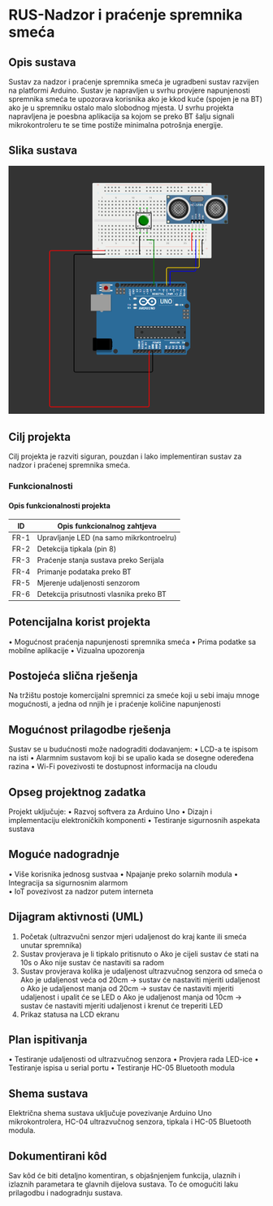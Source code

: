# RUS-Nadzor i praćenje spremnika smeća
## Opis sustava
Sustav za nadzor i praćenje spremnika smeća je ugradbeni sustav razvijen na platformi Arduino. Sustav je napravljen u svrhu provjere napunjenosti spremnika smeća te upozorava korisnika ako je kkod kuće (spojen je na BT) ako je u spremniku ostalo malo slobodnog mjesta. U svrhu projekta napravljena je poesbna aplikacija sa kojom se preko BT šalju signali mikrokontroleru te se time postiže minimalna potrošnja energije.

## Slika sustava
![slika_sustava](https://github.com/wnt11/RUS/blob/main/Nadzor_i_pra%C4%87enje_spremnika_sme%C4%87a/slika_sustava.png)

## Cilj projekta
Cilj projekta je razviti siguran, pouzdan i lako implementiran sustav za nadzor i praćenej spremnika smeća.
###  Funkcionalnosti

#### Opis funkcionalnosti projekta

| ID    | Opis funkcionalnog zahtjeva                |
|-------|--------------------------------------------|
| FR-1  | Upravljanje LED (na samo mikrkontroelru)   | 
| FR-2  | Detekcija  tipkala (pin 8)                 |
| FR-3  | Praćenje stanja sustava preko Serijala     |
| FR-4  | Primanje podataka preko BT                 |
| FR-5  | Mjerenje udaljenosti senzorom	             |
| FR-6  | Detekcija prisutnosti vlasnika preko BT    |

## Potencijalna korist projekta
•	Mogućnost praćenja napunjenosti spremnika smeća
•	Prima podatke sa mobilne aplikacije
•	Vizualna upozorenja

## Postojeća slična rješenja
Na tržištu postoje komercijalni spremnici za smeće koji u sebi imaju mnoge mogućnosti, a jedna od nnjih je i praćenje količine napunjenosti

## Mogućnost prilagodbe rješenja
Sustav se u budućnosti može nadograditi dodavanjem:
•	LCD-a te ispisom na isti
•	Alarmnim sustavom koji bi se upalio kada se dosegne odeređena razina
•	Wi-Fi povezivosti te dostupnost informacija na cloudu
## Opseg projektnog zadatka
Projekt uključuje:
•	Razvoj softvera za Arduino Uno
•	Dizajn i implementaciju elektroničkih komponenti
•	Testiranje sigurnosnih aspekata sustava
## Moguće nadogradnje
•	Više korisnika jednosg sustvaa
•	Npajanje preko solarnih modula
•	Integracija sa sigurnosnim alarmom<br>
•	IoT povezivost za nadzor putem interneta<br>

## Dijagram aktivnosti (UML)
1.	Početak (ultrazvučni senzor mjeri udaljenost do kraj kante ili smeća unutar spremnika)
2.	Sustav provjerava je li tipkalo pritisnuto
   o	Ako je cijeli sustav će stati na 10s
   o	Ako nije sustav će nastaviti sa radom
4.	Sustav provjerava kolika je udaljenost ultrazvučnog senzora od smeća
o	Ako je udaljenost veća od 20cm → sustav će nastaviti mjeriti udaljenost
o	Ako je udaljenost manja od 20cm → sustav će nastaviti mjeriti udaljenost i upalit će se LED 
o	Ako je udaljenost manja od 10cm → sustav će nastaviti mjeriti udaljenost i krenut će treperiti LED 
5.	Prikaz statusa na LCD ekranu<br>

## Plan ispitivanja
•	Testiranje udaljenosti od ultrazvučnog senzora
•	Provjera rada LED-ice
•	Testiranje ispisa u serial portu
•	Testiranje HC-05 Bluetooth modula
## Shema sustava
Električna shema sustava uključuje povezivanje Arduino Uno mikrokontrolera, HC-04 ultrazvučnog senzora, tipkala i HC-05 Bluetooth modula.
## Dokumentirani kôd
Sav kôd će biti detaljno komentiran, s objašnjenjem funkcija, ulaznih i izlaznih parametara te glavnih dijelova sustava. To će omogućiti laku prilagodbu i nadogradnju sustava.

